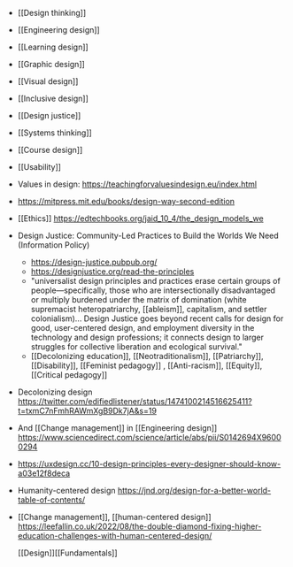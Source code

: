 - [[Design thinking]]
- [[Engineering design]]
- [[Learning design]]
- [[Graphic design]]
- [[Visual design]]
- [[Inclusive design]]
- [[Design justice]]
- [[Systems thinking]]
- [[Course design]]
- [[Usability]]
- Values in design: https://teachingforvaluesindesign.eu/index.html
- https://mitpress.mit.edu/books/design-way-second-edition
- [[Ethics]]
  https://edtechbooks.org/jaid_10_4/the_design_models_we
- Design Justice: Community-Led Practices to Build the Worlds We Need
  (Information Policy)
	- https://design-justice.pubpub.org/
	- https://designjustice.org/read-the-principles
	- "universalist design principles and practices erase certain
	  groups of people—specifically, those who are intersectionally
	  disadvantaged or multiply burdened under the matrix of
	  domination (white supremacist heteropatriarchy,
	  [[ableism]], capitalism, and settler
	  colonialism)... Design Justice goes beyond recent calls for
	  design for good, user-centered design, and employment diversity
	  in the technology and design professions; it connects design to
	  larger struggles for collective liberation and ecological
	  survival."
	- [[Decolonizing education]],
	  [[Neotraditionalism]],
	  [[Patriarchy]],
	  [[Disability]], [[Feminist pedagogy]] ,
	  [[Anti-racism]],
	  [[Equity]],  [[Critical pedagogy]]
- Decolonizing design
  https://twitter.com/edifiedlistener/status/1474100214516625411?t=txmC7nFmhRAWmXgB9Dk7jA&s=19
- And [[Change management]] in
  [[Engineering design]]
  https://www.sciencedirect.com/science/article/abs/pii/S0142694X96000294
- https://uxdesign.cc/10-design-principles-every-designer-should-know-a03e12f8deca
- Humanity-centered design
  https://jnd.org/design-for-a-better-world-table-of-contents/
- [[Change management]],  [[human-centered design]]
  https://leefallin.co.uk/2022/08/the-double-diamond-fixing-higher-education-challenges-with-human-centered-design/
  
  [[Design]][[Fundamentals]]